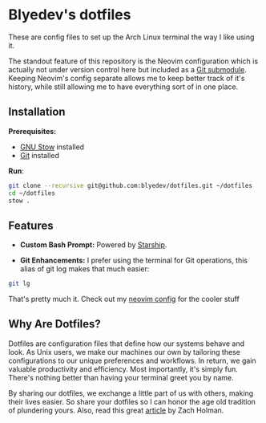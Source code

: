 # Blyedev's dotfiles

These are config files to set up the Arch Linux terminal the way I like using it.

The standout feature of this repository is the Neovim configuration which is actually not under version control here but included as a [Git submodule](https://git-scm.com/book/en/v2/Git-Tools-Submodules). Keeping Neovim's config separate allows me to keep better track of it's history, while still allowing me to have everything sort of in one place.

## Installation

**Prerequisites:**

- [GNU Stow](https://www.gnu.org/software/stow/) installed
- [Git](https://git-scm.com/) installed

**Run**:

```sh
git clone --recursive git@github.com:blyedev/dotfiles.git ~/dotfiles
cd ~/dotfiles
stow .
```

## Features

- **Custom Bash Prompt:** Powered by [Starship](https://starship.rs/).

- **Git Enhancements:** I prefer using the terminal for Git operations, this alias of git log makes that much easier:

```bash
git lg
```

That's pretty much it. Check out my [neovim config](https://github.com/blyedev/nvim-config) for the cooler stuff

## Why Are Dotfiles?

Dotfiles are configuration files that define how our systems behave and look. As Unix users, we make our machines our own by tailoring these configurations to our unique preferences and workflows. In return, we gain valuable productivity and efficiency. Most importantly, it's simply fun. There's nothing better than having your terminal greet you by name.

By sharing our dotfiles, we exchange a little part of us with others, making their lives easier. So share your dotfiles so I can honor the age old tradition of plundering yours. Also, read this great [article](https://zachholman.com/2010/08/dotfiles-are-meant-to-be-forked/) by Zach Holman.
